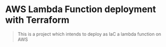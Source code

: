 # AWS Lambda Function deployment with Terraform

> This is a project which intends to deploy as IaC a lambda function on AWS
